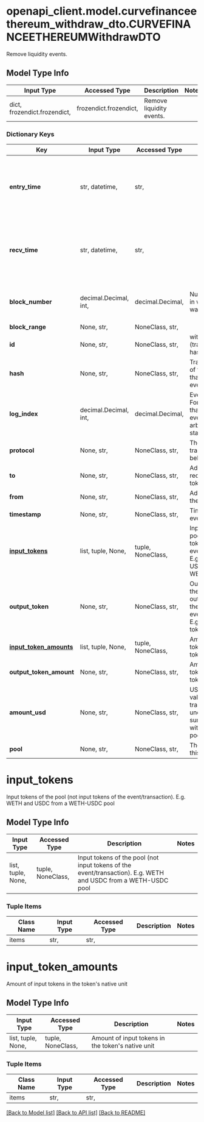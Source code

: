 # openapi_client.model.curvefinanceethereum_withdraw_dto.CURVEFINANCEETHEREUMWithdrawDTO

Remove liquidity events.

## Model Type Info
Input Type | Accessed Type | Description | Notes
------------ | ------------- | ------------- | -------------
dict, frozendict.frozendict,  | frozendict.frozendict,  | Remove liquidity events. | 

### Dictionary Keys
Key | Input Type | Accessed Type | Description | Notes
------------ | ------------- | ------------- | ------------- | -------------
**entry_time** | str, datetime,  | str,  |  | [optional] value must conform to RFC-3339 date-time
**recv_time** | str, datetime,  | str,  |  | [optional] value must conform to RFC-3339 date-time
**block_number** | decimal.Decimal, int,  | decimal.Decimal,  | Number of block in which entity was recorded. | [optional] value must be a 64 bit integer
**block_range** | None, str,  | NoneClass, str,  |  | [optional] 
**id** | None, str,  | NoneClass, str,  | withdraw-(transaction hash)-(log index) | [optional] 
**hash** | None, str,  | NoneClass, str,  | Transaction hash of the transaction that emitted this event | [optional] 
**log_index** | decimal.Decimal, int,  | decimal.Decimal,  | Event log index. For transactions that don&#x27;t emit event, create arbitrary index starting from 0 | [optional] value must be a 32 bit integer
**protocol** | None, str,  | NoneClass, str,  | The protocol this transaction belongs to | [optional] 
**to** | None, str,  | NoneClass, str,  | Address that received the tokens | [optional] 
**from** | None, str,  | NoneClass, str,  | Address that sent the tokens | [optional] 
**timestamp** | None, str,  | NoneClass, str,  | Timestamp of this event | [optional] 
**[input_tokens](#input_tokens)** | list, tuple, None,  | tuple, NoneClass,  | Input tokens of the pool (not input tokens of the event/transaction). E.g. WETH and USDC from a WETH-USDC pool | [optional] 
**output_token** | None, str,  | NoneClass, str,  | Output token of the pool (not output token of the event/transaction). E.g. the UNI-LP token | [optional] 
**[input_token_amounts](#input_token_amounts)** | list, tuple, None,  | tuple, NoneClass,  | Amount of input tokens in the token&#x27;s native unit | [optional] 
**output_token_amount** | None, str,  | NoneClass, str,  | Amount of output tokens in the token&#x27;s native unit | [optional] 
**amount_usd** | None, str,  | NoneClass, str,  | USD-normalized value of the transaction of the underlying (e.g. sum of tokens withdrawn from a pool) | [optional] 
**pool** | None, str,  | NoneClass, str,  | The pool involving this transaction | [optional] 

# input_tokens

Input tokens of the pool (not input tokens of the event/transaction). E.g. WETH and USDC from a WETH-USDC pool

## Model Type Info
Input Type | Accessed Type | Description | Notes
------------ | ------------- | ------------- | -------------
list, tuple, None,  | tuple, NoneClass,  | Input tokens of the pool (not input tokens of the event/transaction). E.g. WETH and USDC from a WETH-USDC pool | 

### Tuple Items
Class Name | Input Type | Accessed Type | Description | Notes
------------- | ------------- | ------------- | ------------- | -------------
items | str,  | str,  |  | 

# input_token_amounts

Amount of input tokens in the token's native unit

## Model Type Info
Input Type | Accessed Type | Description | Notes
------------ | ------------- | ------------- | -------------
list, tuple, None,  | tuple, NoneClass,  | Amount of input tokens in the token&#x27;s native unit | 

### Tuple Items
Class Name | Input Type | Accessed Type | Description | Notes
------------- | ------------- | ------------- | ------------- | -------------
items | str,  | str,  |  | 

[[Back to Model list]](../../README.md#documentation-for-models) [[Back to API list]](../../README.md#documentation-for-api-endpoints) [[Back to README]](../../README.md)

